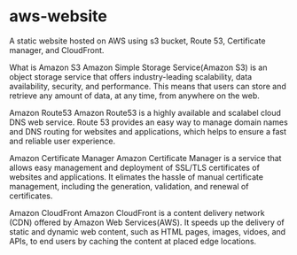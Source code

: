 # aws-website
A static website hosted on AWS using s3 bucket, Route 53, Certificate manager, and CloudFront.

What is Amazon S3
Amazon Simple Storage Service(Amazon S3) is an object storage service that offers industry-leading scalability, data availability, security, and performance. This means that users can store and retrieve any amount of data, at any time, from anywhere on the web.

Amazon Route53
Amazon Route53 is a highly available and scalabel cloud DNS web service. Route 53 provides an easy way to manage domain names and DNS routing for websites and applications, which helps to ensure a fast and reliable user experience.

Amazon Certificate Manager
Amazon Certificate Manager is a service that allows easy management and deployment of SSL/TLS certificates of websites and applications. It elimates the hassle of manual certificate management, including the generation, validation, and renewal of certificates. 

Amazon CloudFront
Amazon CloudFront is a content delivery network (CDN) offered by Amazon Web Services(AWS). It speeds up the delivery of static and dynamic web content, such as HTML pages, images, vidoes, and APIs, to end users by caching the content at placed edge locations. 
